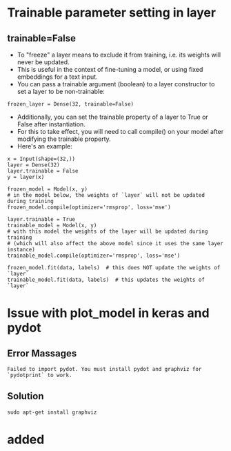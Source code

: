 # Trainable parameter setting in layer
## trainable=False
* To "freeze" a layer means to exclude it from training, i.e. its weights will never be updated. 
* This is useful in the context of fine-tuning a model, or using fixed embeddings for a text input.
* You can pass a trainable argument (boolean) to a layer constructor to set a layer to be non-trainable:
```
frozen_layer = Dense(32, trainable=False)
```
* Additionally, you can set the trainable property of a layer to True or False after instantiation. 
* For this to take effect, you will need to call compile() on your model after modifying the trainable property. 
* Here's an example:
```
x = Input(shape=(32,))
layer = Dense(32)
layer.trainable = False
y = layer(x)

frozen_model = Model(x, y)
# in the model below, the weights of `layer` will not be updated during training
frozen_model.compile(optimizer='rmsprop', loss='mse')

layer.trainable = True
trainable_model = Model(x, y)
# with this model the weights of the layer will be updated during training
# (which will also affect the above model since it uses the same layer instance)
trainable_model.compile(optimizer='rmsprop', loss='mse')

frozen_model.fit(data, labels)  # this does NOT update the weights of `layer`
trainable_model.fit(data, labels)  # this updates the weights of `layer`
```
# Issue with plot_model in keras and pydot
## Error Massages
```
Failed to import pydot. You must install pydot and graphviz for `pydotprint` to work.
```
## Solution
```
sudo apt-get install graphviz
```


# added
